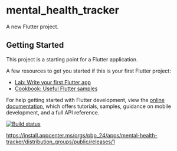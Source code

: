 # mental_health_tracker

A new Flutter project.

## Getting Started

This project is a starting point for a Flutter application.

A few resources to get you started if this is your first Flutter project:

- [Lab: Write your first Flutter app](https://docs.flutter.dev/get-started/codelab)
- [Cookbook: Useful Flutter samples](https://docs.flutter.dev/cookbook)

For help getting started with Flutter development, view the
[online documentation](https://docs.flutter.dev/), which offers tutorials,
samples, guidance on mobile development, and a full API reference.

[![Build status](https://build.appcenter.ms/v0.1/apps/ed2a82f2-92ca-479c-9532-399109be8b01/branches/main/badge)](https://appcenter.ms)

https://install.appcenter.ms/orgs/pbp_24/apps/mental-health-tracker/distribution_groups/public/releases/1